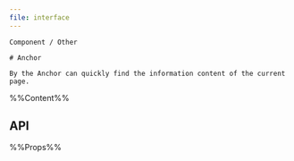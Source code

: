 ```yaml
---
file: interface
---
```


`````
Component / Other

# Anchor

By the Anchor can quickly find the information content of the current page.
`````

%%Content%%

## API

%%Props%%
